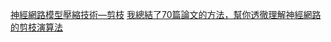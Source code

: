 [神經網路模型壓縮技術—剪枝](https://blog.csdn.net/qq_59572329/article/details/130480815)
[我總結了70篇論文的方法，幫你透徹理解神經網路的剪枝演算法](https://blog.csdn.net/deephub/article/details/120216677)
